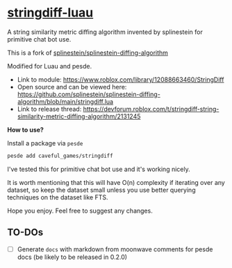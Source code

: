 # [stringdiff-luau](https://pesde.dev/packages/caveful_games/stringdiff)
A string similarity metric diffing algorithm invented by splinestein for primitive chat bot use.

This is a fork of [splinestein/splinestein-diffing-algorithm](https://github.com/splinestein/splinestein-diffing-algorithm)

Modified for Luau and pesde.

* Link to module: https://www.roblox.com/library/12088663460/StringDiff
* Open source and can be viewed here: https://github.com/splinestein/splinestein-diffing-algorithm/blob/main/stringdiff.lua
* Link to release thread: https://devforum.roblox.com/t/stringdiff-string-similarity-metric-diffing-algorithm/2131245

**How to use?**

Install a package via `pesde`
```sh
pesde add caveful_games/stringdiff
```

I've tested this for primitive chat bot use and it's working nicely.

It is worth mentioning that this will have O(n) complexity if iterating over any dataset, so keep the dataset
small unless you use better querying techniques on the dataset like FTS.

Hope you enjoy. Feel free to suggest any changes.

## TO-DOs
- [ ] Generate `docs` with markdown from moonwave comments for pesde docs (be likely to be released in 0.2.0)
